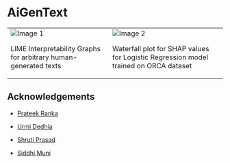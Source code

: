 # AiGenText

<table>
  <tr>
    <td>
      <img src="![LIME-Interpretability-Graphs-for-arbitrary-human-generated-texts_W640](https://github.com/adityashah841/Detecting-and-Unmasking-AI-Generated-Texts/assets/80106093/ecc93c38-9d85-41a3-91a7-0e11e9f5e31e)" alt="Image 1">
      <p>LIME Interpretability Graphs for arbitrary human-generated texts</p>
    </td>
    <td>
      <img src="![Waterfall-plot-for-SHAP-values-for-Logistic-Regression-model-trained-on-ORCA-dataset_W640](https://github.com/adityashah841/Detecting-and-Unmasking-AI-Generated-Texts/assets/80106093/0cc943f1-2dd6-48ae-95e1-1eb0303976ce)" alt="Image 2">
      <p>Waterfall plot for SHAP values for Logistic Regression model trained on ORCA dataset</p>
    </td>
  </tr>
</table>


<h2>Acknowledgements</h2>

- <a href="https://www.linkedin.com/in/utkarsh-verma-7a848622a/">Prateek Ranka</a>

- <a href="https://www.linkedin.com/in/shreya-shah-98698923a/">Urmi Dedhia</a>

- <a href="https://www.linkedin.com/in/dishant-zaveri-4301471b9/">Shruti Prasad</a>

- <a href="https://www.linkedin.com/in/dishant-zaveri-4301471b9/">Siddhi Muni</a>
